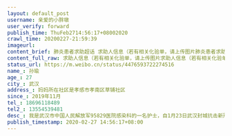 ```yaml
---
layout: default_post
username: 亲爱的小胖墩
user_verify: forward
publish_time: ThuFeb2714:56:17+08002020
crawl_time: 20200227-21:59:39
imageurl: 
content_brief: 肺炎患者求助超话 求助人信息（若有相关化验单，请上传图片肺炎患者求助超话 求助人信息（若有相关化验单，请上传图片）【姓名】孙瑜【年龄】27【所在城市】武汉【所在小区、社区】妈妈所在社区是孝感市孝南区草铺社区【患病时间】2019年11月【联系方式】18696118489【其他紧急联系人】 ...全文
content_full_raw: 求助人信息（若有相关化验单，请上传图片求助人信息（若有相关化验单，请上传图片）<br/>【姓名】孙瑜<br/>【年龄】27<br/>【所在城市】武汉<br/>【所在小区、社区】妈妈所在社区是孝感市孝南区草铺社区<br/>【患病时间】2019年11月<br/>【联系方式】18696118489<br/>【其他紧急联系人】13554539481<br/>【病情描述】我是武汉市中国人民解放军95829医院感染科的一名护士，自1月23日武汉封城抗击新冠肺炎一来，我就一直在一线工作，父母因为思想传统要回家过年就在腊月二十七回孝感了，我的妈妈是一名乳腺癌患者，于年前刚结束第三次化疗，因为当初发现肿瘤时肿瘤已经比较大，所以医生建议先化疗后手术，本来于2020年2月8日就进行第四次化疗，现在因为疫情封路，已经推迟大半个月，出行需要通行证，两次去社区社区不办理，打市长热线人家说要去社区办理，无奈之下父亲在家打了110，警察又说要去区办事处办理，办事处又要医院开接收函，我找管床医生，医生又说只有出院小结和病历，最初就是拿着出院小结和病历去社区的人家不办理，所以皮球踢来踢去又踢回原处了，医院里医生最早通知延后化疗等通知，现在通知化疗病人却又出不了门，肿瘤长在病人身体里会不会转移？病情会不会恶化？一个群里四十一个人除去两个医生，一个护士长还有38名患者，这还只是一个管床医生的病人，这么多病人在家里心里不绝望吗？乳腺癌是可以治疗的，如果因为这样耽误了最佳治疗时间该怎么办，病人及病人家属该多难受，我突然之间觉得我在一线救治别人的生命，自己的妈妈这样我却无能为力，心里很不是滋味，很难受。<ahref='/n/武汉市市长'>@武汉市市长</a><ahref='/n/孝感市办事处_765'>@孝感市办事处_765</a><ahref='/n/人民日报'>@人民日报</a><ahref='/n/人民网'>@人民网</a>）
status_url: https://m.weibo.cn/status/4476593722274516
name_: 孙瑜
age_: 27
city_: 武汉
address_: 妈妈所在社区是孝感市孝南区草铺社区
since_: 2019年11月
tel_: 18696118489
tel2_: 13554539481
desc_: 我是武汉市中国人民解放军95829医院感染科的一名护士，自1月23日武汉封城抗击新冠肺炎一来，我就一直在一线工作，父母因为思想传统要回家过年就在腊月二十七回孝感了，我的妈妈是一名乳腺癌患者，于年前刚结束第三次化疗，因为当初发现肿瘤时肿瘤已经比较大，所以医生建议先化疗后手术，本来于2020年2月8日就进行第四次化疗，现在因为疫情封路，已经推迟大半个月，出行需要通行证，两次去社区社区不办理，打市长热线人家说要去社区办理，无奈之下父亲在家打了110，警察又说要去区办事处办理，办事处又要医院开接收函，我找管床医生，医生又说只有出院小结和病历，最初就是拿着出院小结和病历去社区的人家不办理，所以皮球踢来踢去又踢回原处了，医院里医生最早通知延后化疗等通知，现在通知化疗病人却又出不了门，肿瘤长在病人身体里会不会转移？病情会不会恶化？一个群里四十一个人除去两个医生，一个护士长还有38名患者，这还只是一个管床医生的病人，这么多病人在家里心里不绝望吗？乳腺癌是可以治疗的，如果因为这样耽误了最佳治疗时间该怎么办，病人及病人家属该多难受，我突然之间觉得我在一线救治别人的生命，自己的妈妈这样我却无能为力，心里很不是滋味，很难受。<ahref='/n/武汉市市长'>@武汉市市长</a><ahref='/n/孝感市办事处_765'>@孝感市办事处_765</a><ahref='/n/人民日报'>@人民日报</a><ahref='/n/人民网'>@人民网</a>）
publish_timestamp: 2020-02-27 14:56:17+08:00
---
```

